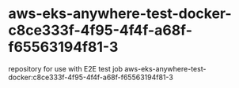 # aws-eks-anywhere-test-docker-c8ce333f-4f95-4f4f-a68f-f65563194f81-3
repository for use with E2E test job aws-eks-anywhere-test-docker:c8ce333f-4f95-4f4f-a68f-f65563194f81-3
